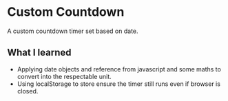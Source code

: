 # Custom Countdown

A custom countdown timer set based on date.

## What I learned

- Applying date objects and reference from javascript and some maths to convert into the respectable unit.
- Using localStorage to store ensure the timer still runs even if browser is closed.